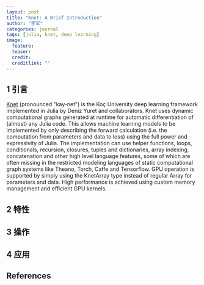 ```yaml
---
layout: post
title: "Knet: A Brief Introduction"
author: "李军"
categories: journal
tags: [julia, knet, deep learning]
image:
  feature:
  teaser:
  credit: 
  creditlink: ""
---
```


## 1 引言

[Knet](https://github.com/denizyuret/Knet.jl) (pronounced "kay-net") is the Koç University deep learning framework implemented in Julia by Deniz Yuret and collaborators. Knet uses dynamic computational graphs generated at runtime for automatic differentiation of (almost) any Julia code. This allows machine learning models to be implemented by only describing the forward calculation (i.e. the computation from parameters and data to loss) using the full power and expressivity of Julia. The implementation can use helper functions, loops, conditionals, recursion, closures, tuples and dictionaries, array indexing, concatenation and other high level language features, some of which are often missing in the restricted modeling languages of static computational graph systems like Theano, Torch, Caffe and Tensorflow. GPU operation is supported by simply using the KnetArray type instead of regular Array for parameters and data. High performance is achieved using custom memory management and efficient GPU kernels.

## 2 特性

## 3 操作

## 4 应用

## References